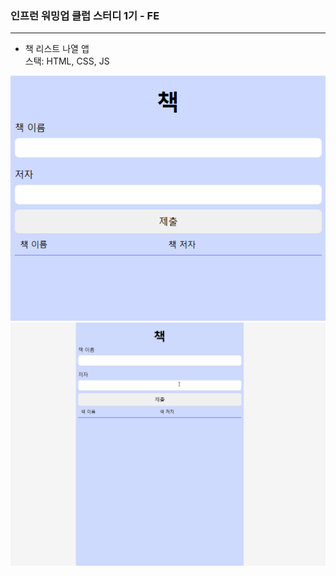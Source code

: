 ### 인프런 워밍업 클럽 스터디 1기 - FE

---

- 책 리스트 나열 앱   
스택: HTML, CSS, JS

![img.png](img.png)
![img1.gif](img_1.gif)